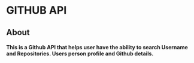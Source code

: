 # GITHUB API

## About

#### This is a Github API that helps user have the ability to search Username and Repositories. Users person profile and Github details.